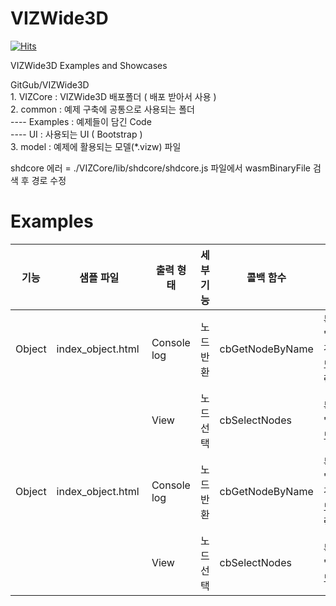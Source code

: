 # VIZWide3D

[![Hits](https://hits.seeyoufarm.com/api/count/incr/badge.svg?url=https%3A%2F%2Fgithub.com%2Fsofthills3d%2FVIZWide3D&count_bg=%2379C83D&title_bg=%23555555&icon=&icon_color=%23E7E7E7&title=hits&edge_flat=false)](https://hits.seeyoufarm.com)

VIZWide3D Examples and Showcases

GitGub/VIZWide3D  
    1. VIZCore : VIZWide3D 배포폴더 ( 배포 받아서 사용 )  
    2. common  : 예제 구축에 공통으로 사용되는 폴더  
    ---- Examples : 예제들이 담긴 Code  
    ---- UI : 사용되는 UI ( Bootstrap )  
    3. model   : 예제에 활용되는 모델(*.vizw) 파일  
  
shdcore 에러 = ./VIZCore/lib/shdcore/shdcore.js 파일에서 wasmBinaryFile 검색 후 경로 수정

# Examples
| 기능 | 샘플 파일 | 출력 형태 | 세부 기능 | 콜백 함수 | 기능 설명 |
| ------------ | ------------- | ------------- |------------- |------------- |------------- |
| Object   | index_object.html   | Console log    |노드 반환    |cbGetNodeByName  |특정 'keyword'로 검색 반환된 노드 로그 출력  |
|  |   | View |노드 선택    |cbSelectNodes  |특정 'keyword'의 노드 선택  |
| Object   | index_object.html   | Console log    |노드 반환    |cbGetNodeByName  |특정 'keyword'로 검색 반환된 노드 로그 출력  |
|  |   | View |노드 선택    |cbSelectNodes  |특정 'keyword'의 노드 선택  |
